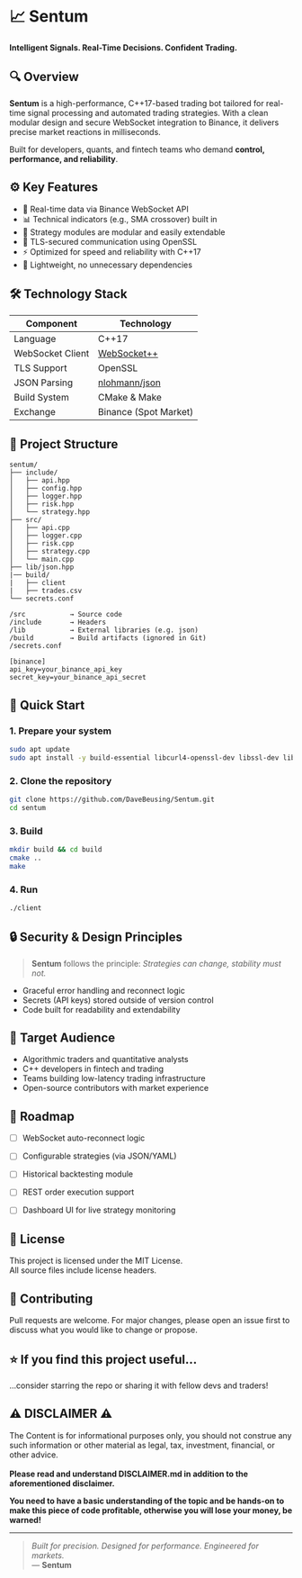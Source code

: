 # 📈 Sentum  
**Intelligent Signals. Real-Time Decisions. Confident Trading.**


## 🔍 Overview

**Sentum** is a high-performance, C++17-based trading bot tailored for real-time signal processing and automated trading strategies. With a clean modular design and secure WebSocket integration to Binance, it delivers precise market reactions in milliseconds.

Built for developers, quants, and fintech teams who demand **control, performance, and reliability**.


## ⚙️ Key Features
- 🔌 Real-time data via Binance WebSocket API
- 📊 Technical indicators (e.g., SMA crossover) built in
- 🧠 Strategy modules are modular and easily extendable
- 🔐 TLS-secured communication using OpenSSL
- ⚡ Optimized for speed and reliability with C++17
- 🧩 Lightweight, no unnecessary dependencies


## 🛠️ Technology Stack
| Component         | Technology                   |
|------------------|------------------------------|
| Language          | C++17                        |
| WebSocket Client  | [WebSocket++](https://github.com/zaphoyd/websocketpp) |
| TLS Support       | OpenSSL                      |
| JSON Parsing      | [nlohmann/json](https://github.com/nlohmann/json) |
| Build System      | CMake & Make                 |
| Exchange          | Binance (Spot Market)        |

## 🧱 Project Structure
```
sentum/
├── include/
│   ├── api.hpp
│   ├── config.hpp
│   ├── logger.hpp
│   ├── risk.hpp
│   └── strategy.hpp
├── src/
│   ├── api.cpp
│   ├── logger.cpp
│   ├── risk.cpp
│   ├── strategy.cpp
│   └── main.cpp
├── lib/json.hpp
|── build/
|   ├── client
|   ├── trades.csv
└── secrets.conf

/src           → Source code 
/include       → Headers
/lib           → External libraries (e.g. json)
/build         → Build artifacts (ignored in Git)
/secrets.conf

[binance]
api_key=your_binance_api_key
secret_key=your_binance_api_secret

```

## 🚀 Quick Start

### 1. Prepare your system
```bash
sudo apt update
sudo apt install -y build-essential libcurl4-openssl-dev libssl-dev libboost-system-dev libasio-dev libssl-dev cmake git libwebsocketpp-dev
```

### 2. Clone the repository
```bash
git clone https://github.com/DaveBeusing/Sentum.git
cd sentum
```

### 3. Build
```bash
mkdir build && cd build
cmake ..
make
```

### 4. Run
```bash
./client
```


## 🔒 Security & Design Principles
> **Sentum** follows the principle: _Strategies can change, stability must not._
- Graceful error handling and reconnect logic
- Secrets (API keys) stored outside of version control
- Code built for readability and extendability


## 👤 Target Audience
- Algorithmic traders and quantitative analysts
- C++ developers in fintech and trading
- Teams building low-latency trading infrastructure
- Open-source contributors with market experience

## 🚧 Roadmap
- [ ] WebSocket auto-reconnect logic
- [ ] Configurable strategies (via JSON/YAML)
- [ ] Historical backtesting module
- [ ] REST order execution support
- [ ] Dashboard UI for live strategy monitoring


## 📜 License
This project is licensed under the MIT License.  
All source files include license headers.

## 🤝 Contributing
Pull requests are welcome. For major changes, please open an issue first to discuss what you would like to change or propose.

## ⭐ If you find this project useful...
...consider starring the repo or sharing it with fellow devs and traders!

## ⚠️ DISCLAIMER ⚠️
The Content is for informational purposes only, you should not construe any such information or other material as legal, tax, investment, financial, or other advice.
<br><br>
<b>Please read and understand DISCLAIMER.md in addition to the aforementioned disclaimer.</b>

<b>You need to have a basic understanding of the topic and be hands-on to make this piece of code profitable, otherwise you will lose your money, be warned!</b>


---

> _Built for precision. Designed for performance. Engineered for markets._  
> — **Sentum**